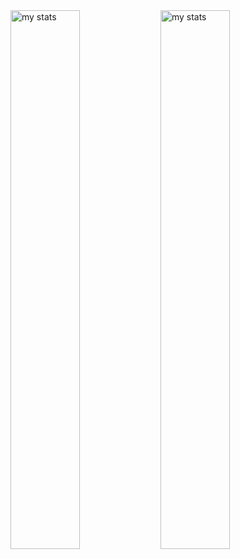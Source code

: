 
<img alt="my stats" align="left" width="47%" src="https://github-readme-stats.vercel.app/api?username=7ShIkI3">
<img alt="my stats" align="left" width="47%" src="https://github-readme-stats.vercel.app/api/top-langs/?username=7ShIkI3&layout=compact">

<!---
7ShIkI3/7ShIkI3 is a ✨ special ✨ repository because its `README.md` (this file) appears on your GitHub profile.
You can click the Preview link to take a look at your changes.
--->
